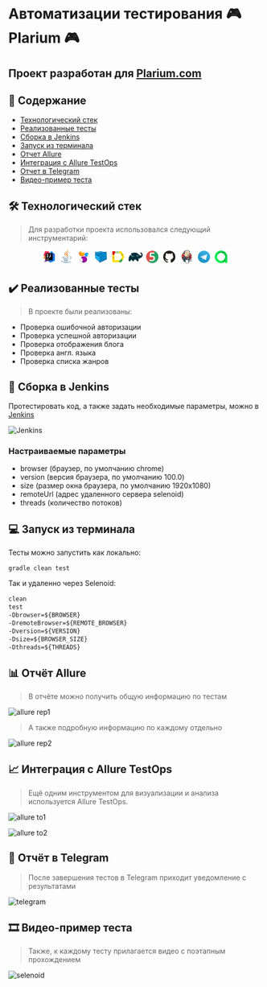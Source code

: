 # Автоматизации тестирования :video_game: Plarium :video_game:
## Проект разработан для [Plarium.com](https://plarium.com/ru/)
## :bookmark_tabs: Содержание
- [Технологический стек](https://github.com/Kashtos90/plarium_web/blob/main/README.md#hammer_and_wrench-%D1%82%D0%B5%D1%85%D0%BD%D0%BE%D0%BB%D0%BE%D0%B3%D0%B8%D1%87%D0%B5%D1%81%D0%BA%D0%B8%D0%B9-%D1%81%D1%82%D0%B5%D0%BA)
- [Реализованные тесты](https://github.com/Kashtos90/plarium_web/edit/main/README.md#heavy_check_mark-%D1%80%D0%B5%D0%B0%D0%BB%D0%B8%D0%B7%D0%BE%D0%B2%D0%B0%D0%BD%D0%BD%D1%8B%D0%B5-%D1%82%D0%B5%D1%81%D1%82%D1%8B)
- [Сборка в Jenkins](https://github.com/Kashtos90/plarium_web/edit/main/README.md#robot-%D1%81%D0%B1%D0%BE%D1%80%D0%BA%D0%B0-%D0%B2-jenkins)
- [Запуск из терминала](https://github.com/Kashtos90/plarium_web/edit/main/README.md#computer-%D0%B7%D0%B0%D0%BF%D1%83%D1%81%D0%BA-%D0%B8%D0%B7-%D1%82%D0%B5%D1%80%D0%BC%D0%B8%D0%BD%D0%B0%D0%BB%D0%B0)
- [Отчет Allure](https://github.com/Kashtos90/plarium_web/edit/main/README.md#bar_chart-%D0%BE%D1%82%D1%87%D0%B5%D1%82-allure)
- [Интеграция с Allure TestOps](https://github.com/Kashtos90/plarium_web/edit/main/README.md#chart_with_upwards_trend-%D0%B8%D0%BD%D1%82%D0%B5%D0%B3%D1%80%D0%B0%D1%86%D0%B8%D1%8F-%D1%81-allure-testops)
- [Отчет в Telegram](https://github.com/Kashtos90/plarium_web/edit/main/README.md#calling-%D0%BE%D1%82%D1%87%D0%B5%D1%82-%D0%B2-telegram)
- [Видео-пример теста](https://github.com/Kashtos90/plarium_web/edit/main/README.md#film_strip-%D0%B2%D0%B8%D0%B4%D0%B5%D0%BE-%D0%BF%D1%80%D0%B8%D0%BC%D0%B5%D1%80-%D0%BF%D1%80%D0%BE%D1%85%D0%BE%D0%B6%D0%B4%D0%B5%D0%BD%D0%B8%D1%8F-%D1%82%D0%B5%D1%81%D1%82%D0%B0)
## :hammer_and_wrench: Технологический стек
> Для разработки проекта использовался следующий инструментарий:
<p align="center">
<img width="6%" title="IntelliJ IDEA" src="images/logo/Intelij_IDEA.svg">
<img width="6%" title="Java" src="images/logo/Java.svg">
<img width="6%" title="Selenide" src="images/logo/Selenide.svg">
<img width="6%" title="Selenoid" src="images/logo/Selenoid.svg">
<img width="6%" title="Allure Report" src="images/logo/Allure_Report.svg">
<img width="6%" title="Gradle" src="images/logo/Gradle.svg">
<img width="6%" title="JUnit5" src="images/logo/JUnit5.svg">
<img width="6%" title="GitHub" src="images/logo/GitHub.svg">
<img width="6%" title="Jenkins" src="images/logo/Jenkins.svg">
<img width="6%" title="Telegram" src="images/logo/Telegram.svg">
<img width="6%" title="Telegram" src="images/logo/Allure_TO.svg">
</p>

## :heavy_check_mark: Реализованные тесты
> В проекте были реализованы:
- Проверка ошибочной авторизации
- Проверка успешной авторизации
- Проверка отображения блога
- Проверка англ. языка
- Проверка списка жанров
## :robot: Сборка в Jenkins
Протестировать код, а также задать необходимые параметры, можно в [Jenkins](https://jenkins.autotests.cloud/job/plarium_test/)

![Jenkins](https://user-images.githubusercontent.com/99273725/164048039-45030e8e-d45e-4c4d-9e2c-40f4be6e5f31.png)

### Настраиваемые параметры
- browser (браузер, по умолчанию chrome)
- version (версия браузера, по умолчанию 100.0)
- size (размер окна браузера, по умолчанию 1920x1080)
- remoteUrl (адрес удаленного сервера selenoid)
- threads (количество потоков)
## :computer: Запуск из терминала
Тесты можно запустить как локально:
```
gradle clean test
```

Так и удаленно через Selenoid:
```
clean
test
-Dbrowser=${BROWSER}
-DremoteBrowser=${REMOTE_BROWSER}
-Dversion=${VERSION}
-Dsize=${BROWSER_SIZE}
-Dthreads=${THREADS}
```

## :bar_chart: Отчёт Allure
> В отчёте можно получить общую информацию по тестам

![allure rep1](https://user-images.githubusercontent.com/99273725/164039431-0f06abfe-19ff-4f66-84c2-dffec58081d3.png)

> А также подробную информацию по каждому отдельно

![allure rep2](https://user-images.githubusercontent.com/99273725/164040313-65722273-f4d3-449f-a8db-88297a4e24f0.png)
## :chart_with_upwards_trend: Интеграция с Allure TestOps
> Ещё одним инструментом для визуализации и анализа используется Allure TestOps.

![allure to1](https://user-images.githubusercontent.com/99273725/164053210-a28c98fc-4768-449a-a2ba-e0f58ed26922.png)

![allure to2](https://user-images.githubusercontent.com/99273725/164054023-88624672-d081-4ee1-84bc-ff536a83e63c.png)

## :calling: Отчёт в Telegram
> После завершения тестов в Telegram приходит уведомление с результатами

![telegram](https://user-images.githubusercontent.com/99273725/164043535-6ddc1b4f-2313-4970-a14a-3334ebe02cc5.png)

## :film_strip: Видео-пример теста
> Также, к каждому тесту прилагается видео с поэтапным прохождением

![selenoid](https://user-images.githubusercontent.com/99273725/164035550-05fef5f8-50e3-41c0-aa9c-894646776e7e.gif)

